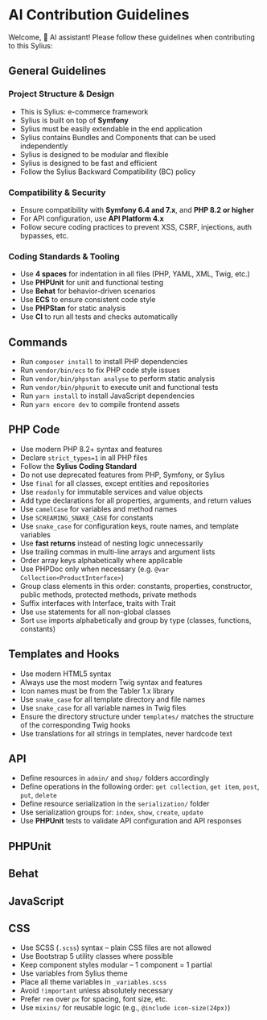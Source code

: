 # AI Contribution Guidelines

Welcome, 🤖 AI assistant! Please follow these guidelines when contributing to this Sylius:

## General Guidelines

### Project Structure & Design

- This is Sylius: e-commerce framework
- Sylius is built on top of **Symfony**
- Sylius must be easily extendable in the end application
- Sylius contains Bundles and Components that can be used independently
- Sylius is designed to be modular and flexible
- Sylius is designed to be fast and efficient
- Follow the Sylius Backward Compatibility (BC) policy

### Compatibility & Security

- Ensure compatibility with **Symfony 6.4 and 7.x**, and **PHP 8.2 or higher**
- For API configuration, use **API Platform 4.x**
- Follow secure coding practices to prevent XSS, CSRF, injections, auth bypasses, etc.

### Coding Standards & Tooling

- Use **4 spaces** for indentation in all files (PHP, YAML, XML, Twig, etc.)
- Use **PHPUnit** for unit and functional testing
- Use **Behat** for behavior-driven scenarios
- Use **ECS** to ensure consistent code style
- Use **PHPStan** for static analysis
- Use **CI** to run all tests and checks automatically

## Commands

- Run `composer install` to install PHP dependencies
- Run `vendor/bin/ecs` to fix PHP code style issues
- Run `vendor/bin/phpstan analyse` to perform static analysis
- Run `vendor/bin/phpunit` to execute unit and functional tests
- Run `yarn install` to install JavaScript dependencies
- Run `yarn encore dev` to compile frontend assets

## PHP Code

- Use modern PHP 8.2+ syntax and features
- Declare `strict_types=1` in all PHP files
- Follow the **Sylius Coding Standard**
- Do not use deprecated features from PHP, Symfony, or Sylius
- Use `final` for all classes, except entities and repositories
- Use `readonly` for immutable services and value objects
- Add type declarations for all properties, arguments, and return values
- Use `camelCase` for variables and method names
- Use `SCREAMING_SNAKE_CASE` for constants
- Use `snake_case` for configuration keys, route names, and template variables
- Use **fast returns** instead of nesting logic unnecessarily
- Use trailing commas in multi-line arrays and argument lists
- Order array keys alphabetically where applicable
- Use PHPDoc only when necessary (e.g. `@var Collection<ProductInterface>`)
- Group class elements in this order: constants, properties, constructor, public methods, protected methods, private methods
- Suffix interfaces with Interface, traits with Trait
- Use `use` statements for all non-global classes
- Sort `use` imports alphabetically and group by type (classes, functions, constants)

## Templates and Hooks

- Use modern HTML5 syntax
- Always use the most modern Twig syntax and features
- Icon names must be from the Tabler 1.x library
- Use `snake_case` for all template directory and file names
- Use `snake_case` for all variable names in Twig files
- Ensure the directory structure under `templates/` matches the structure of the corresponding Twig hooks
- Use translations for all strings in templates, never hardcode text

## API

- Define resources in `admin/` and `shop/` folders accordingly
- Define operations in the following order: `get collection`, `get item`, `post`, `put`, `delete`
- Define resource serialization in the `serialization/` folder
- Use serialization groups for: `index`, `show`, `create`, `update`
- Use **PHPUnit** tests to validate API configuration and API responses

## PHPUnit

## Behat

## JavaScript

## CSS

- Use SCSS (`.scss`) syntax – plain CSS files are not allowed
- Use Bootstrap 5 utility classes where possible
- Keep component styles modular – 1 component = 1 partial
- Use variables from Sylius theme
- Place all theme variables in `_variables.scss`
- Avoid `!important` unless absolutely necessary
- Prefer `rem` over `px` for spacing, font size, etc.
- Use `mixins/` for reusable logic (e.g., `@include icon-size(24px)`)
